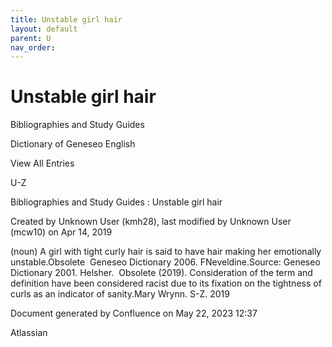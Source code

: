 ```yaml
---
title: Unstable girl hair
layout: default
parent: U
nav_order:
---
```


# Unstable girl hair

Bibliographies and Study Guides

Dictionary of Geneseo English

View All Entries

U-Z

Bibliographies and Study Guides : Unstable girl hair

Created by  Unknown User (kmh28), last modified by  Unknown User (mcw10) on Apr 14, 2019

(noun) A girl with tight curly hair is said to have hair making her emotionally unstable.Obsolete  Geneseo Dictionary 2006. FNeveldine.Source: Geneseo Dictionary 2001. Helsher.  Obsolete (2019). Consideration of the term and definition have been considered racist due to its fixation on the tightness of curls as an indicator of sanity.Mary Wrynn. S-Z. 2019 

Document generated by Confluence on May 22, 2023 12:37

Atlassian
